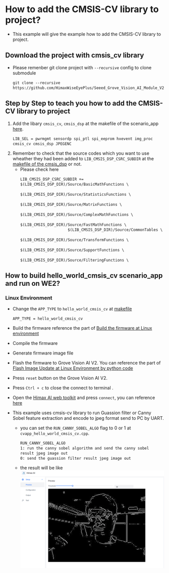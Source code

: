 # How to add the CMSIS-CV library to project?
- This example will give the example how to add the CMSIS-CV library to project.
## Download the project with cmsis_cv library
- Please remenber git clone project with `--recursive` config to clone submodule
    ```
    git clone --recursive https://github.com/HimaxWiseEyePlus/Seeed_Grove_Vision_AI_Module_V2.git
    ```
## Step by Step to teach you how to add the CMSIS-CV library to project
1. Add the libary `cmsis_cv`, `cmsis_dsp` at the makefile of the scenario_app [here](https://github.com/HimaxWiseEyePlus/Seeed_Grove_Vision_AI_Module_V2/blob/main/EPII_CM55M_APP_S/app/scenario_app/hello_world_cmsis_cv/hello_world_cmsis_cv.mk#L20).
    ```
    LIB_SEL = pwrmgmt sensordp spi_ptl spi_eeprom hxevent img_proc cmsis_cv cmsis_dsp JPEGENC
    ```
2. Remember to check that the source codes which you want to use wheather they had been added to `LIB_CMSIS_DSP_CSRC_SUBDIR` at the [makefile of the cmsis_dsp](https://github.com/HimaxWiseEyePlus/Seeed_Grove_Vision_AI_Module_V2/blob/main/EPII_CM55M_APP_S/library/cmsis_dsp/cmsis_dsp.mk#L12) or not.
    - Please check here
        ```
        LIB_CMSIS_DSP_CSRC_SUBDIR += $(LIB_CMSIS_DSP_DIR)/Source/BasicMathFunctions \
							 $(LIB_CMSIS_DSP_DIR)/Source/StatisticsFunctions \
							 $(LIB_CMSIS_DSP_DIR)/Source/MatrixFunctions \
							 $(LIB_CMSIS_DSP_DIR)/Source/ComplexMathFunctions \
							 $(LIB_CMSIS_DSP_DIR)/Source/FastMathFunctions \
							 $(LIB_CMSIS_DSP_DIR)/Source/CommonTables \
							 $(LIB_CMSIS_DSP_DIR)/Source/TransformFunctions \
							 $(LIB_CMSIS_DSP_DIR)/Source/SupportFunctions \
							 $(LIB_CMSIS_DSP_DIR)/Source/FilteringFunctions \
        ```



## How to build hello_world_cmsis_cv scenario_app and run on WE2?
### Linux Environment
- Change the `APP_TYPE` to `hello_world_cmsis_cv` at [makefile](https://github.com/HimaxWiseEyePlus/Seeed_Grove_Vision_AI_Module_V2/blob/main/EPII_CM55M_APP_S/makefile)
    ```
    APP_TYPE = hello_world_cmsis_cv
    ```
- Build the firmware reference the part of [Build the firmware at Linux environment](https://github.com/HimaxWiseEyePlus/Seeed_Grove_Vision_AI_Module_V2?tab=readme-ov-file#build-the-firmware-at-linux-environment)

- Compile the firmware
- Generate firmware image file
- Flash the firmware to Grove Vision AI V2. You can reference the part of [Flash Image Update at Linux Environment by python code](https://github.com/HimaxWiseEyePlus/Seeed_Grove_Vision_AI_Module_V2?tab=readme-ov-file#flash-image-update-at-linux-environment-by-python-code)
- Press `reset` button on the Grove Vision AI V2.
- Press `Ctrl + c` to close the connect to terminal .
- Open the [Himax AI web toolkit](https://github.com/HimaxWiseEyePlus/Seeed_Grove_Vision_AI_Module_V2/releases/download/v1.1/Himax_AI_web_toolkit.zip) and press `connect`, you can reference [here](https://github.com/HimaxWiseEyePlus/Seeed_Grove_Vision_AI_Module_V2/blob/main/EPII_CM55M_APP_S/app/scenario_app/tflm_fd_fm/README.md#send-image-and-meta-data-by-uart) 
- This example uses cmsis-cv library to run Guassion filter or Canny Sobel feature extraction and encode to jpeg format send to PC by UART.
    - you can set the `RUN_CANNY_SOBEL_ALGO` flag to 0 or 1 at `cvapp_hello_world_cmsis_cv.cpp`. 
        ```
        RUN_CANNY_SOBEL_ALGO
        1: run the canny sobel algorithm and send the canny sobel result jpeg image out
        0: send the guassion filter result jpeg image out
        ```
    - the result will be like
        ![alt text](../../../../images/cmsis_cv_sobel_result.png)